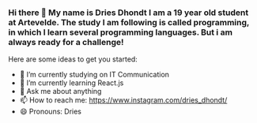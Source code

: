 ### Hi there 👋 My name is Dries Dhondt I am a 19 year old student at Artevelde. The study I am following is called programming, in which I learn several programming languages. But i am always ready for a challenge! 

Here are some ideas to get you started:

- 🔭 I’m currently studying on IT Communication
- 🌱 I’m currently learning React.js
- 💬 Ask me about anything
- 📫 How to reach me: https://www.instagram.com/dries_dhondt/
- 😄 Pronouns: Dries
